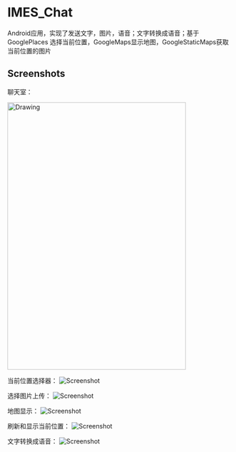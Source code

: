# IMES_Chat
Android应用，实现了发送文字，图片，语音；文字转换成语音；基于GooglePlaces 选择当前位置，GoogleMaps显示地图，GoogleStaticMaps获取当前位置的图片

Screenshots
-----------
聊天室：   

<img src="app/src/main/1.png" alt="Drawing" width="400px" height="600px"/>

当前位置选择器：
![Screenshot](app/src/main/2.png)

选择图片上传：
![Screenshot](app/src/main/3.png)

地图显示：
![Screenshot](app/src/main/4.png)

刷新和显示当前位置：
![Screenshot](app/src/main/5.jpg)

文字转换成语音：
![Screenshot](app/src/main/6.jpg)
